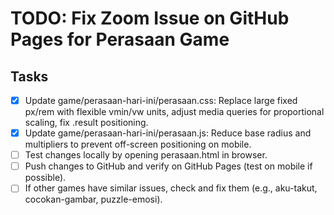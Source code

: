 # TODO: Fix Zoom Issue on GitHub Pages for Perasaan Game

## Tasks

- [x] Update game/perasaan-hari-ini/perasaan.css: Replace large fixed px/rem with flexible vmin/vw units, adjust media queries for proportional scaling, fix .result positioning.
- [x] Update game/perasaan-hari-ini/perasaan.js: Reduce base radius and multipliers to prevent off-screen positioning on mobile.
- [ ] Test changes locally by opening perasaan.html in browser.
- [ ] Push changes to GitHub and verify on GitHub Pages (test on mobile if possible).
- [ ] If other games have similar issues, check and fix them (e.g., aku-takut, cocokan-gambar, puzzle-emosi).
